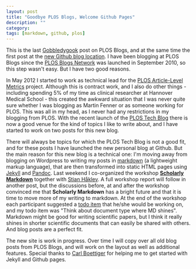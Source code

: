 ```yaml
---
layout: post
title: "Goodbye PLOS Blogs, Welcome Github Pages"
description: ""
category:
tags: [markdown, github, plos]
---
```

This is the last [Gobbledygook](http://blogs.plos.org/mfenner) post on PLOS Blogs, and at the same time the first post at the [new Github blog location](http://blog.martinfenner.org). I have been blogging at PLOS Blogs since the [PLOS Blogs Network](http://blogs.plos.org/blogosphere/) was launched in September 2010, so this step wasn't easy. But I have two good reasons.<!--more-->

In May 2012 I started to work as technical lead for the [PLOS Article-Level Metrics](http://article-level-metrics.plos.org) project. Although this is contract work, and I also do other things - including spending 5% of my time as clinical researcher at Hannover Medical School - this created the awkward situation that I was never quite sure whether I was blogging as Martin Fenner or as someone working for PLOS. This was all in my head, as I never had any restrictions in my blogging from PLOS. With the recent launch of the [PLOS Tech Blog](http://blogs.plos.org/tech/) there is now a good venue for the kind of topics I like to write about, and I have started to work on two posts for this new blog.

There will always be topics for which the PLOS Tech Blog is not a good fit, and for these posts I have launched the new personal blog at Github. But the main reason for this new blog is a technical one: I'm moving away from blogging on Wordpress to writing my posts in [markdown](http://daringfireball.net/projects/markdown/) (a lightweight markup language), that are then transformed into static HTML pages using [Jekyll](http://jekyllrb.com) and [Pandoc](http://johnmacfarlane.net/pandoc/). Last weekend I co-organized the workshop [**Scholarly Markdown**](https://github.com/scholmd/markdown_science/wiki) together with [Stian Håklev](http://twitter.com/houshuang). A full workshop report will follow in another post, but the discussions before, at and after the workshop convinced me that **Scholarly Markdown** has a bright future and that it is time to move more of my writing to markdown. At the end of the workshop each participant suggested a [todo item](https://github.com/scholmd/markdown_science/wiki/Todo-list-from-workshop) that he/she would be working on, and my todo item was "Think about document type where MD shines". Markdown might be good for writing scientific papers, but I think it really shines in shorter scientific documents that can easily be shared with others. And blog posts are a perfect fit.

The new site is work in progress. Over time I will copy over all old blog posts from PLOS Blogs, and will work on the layout as well as additional features. Special thanks to [Carl Boettiger](http://carlboettiger.info) for helping me to get started with Jekyll and Github pages.